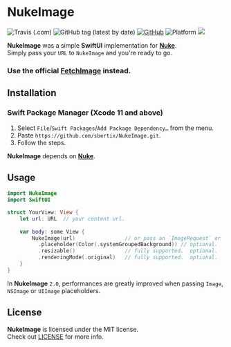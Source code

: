 # NukeImage
![Travis (.com)](https://img.shields.io/travis/com/sbertix/NukeImage)
![GitHub tag (latest by date)](https://img.shields.io/github/v/tag/sbertix/NukeImage)
[![GitHub](https://img.shields.io/github/license/sbertix/NukeImage)](https://github.com/sbertix/NukeImage/blob/master/LICENSE)
![Platform](https://img.shields.io/cocoapods/p/SwiftyInsta.svg?style=flat)
<img src="https://img.shields.io/badge/supports-Swift%20Package%20Manager-ff69b4.svg">  

**NukeImage** was a simple **SwiftUI** implementation for [**Nuke**](https://github.com/kean/Nuke.git).  
Simply pass your `URL` to `NukeImage` and you're ready to go.

### Use the official [FetchImage](https://github.com/kean/FetchImage.git) instead.

## Installation
### Swift Package Manager (Xcode 11 and above)
1. Select `File`/`Swift Packages`/`Add Package Dependency…` from the menu.
1. Paste `https://github.com/sbertix/NukeImage.git`.
1. Follow the steps.

**NukeImage** depends on [**Nuke**](https://github.com/kean/Nuke.git).

## Usage
```swift
import NukeImage
import SwiftUI

struct YourView: View {
    let url: URL  // your content url.
    
    var body: some View {
        NukeImage(url)                // or pass an `ImageRequest` or `URLRquest` for finer control.
          .placeholder(Color(.systemGroupedBackground)) // optional.
          .resizable()                // fully supported.  optional.
          .renderingMode(.original)   // fully supported.  optional.
    }
}                      
```

In **NukeImage** `2.0`, performances are greatly improved when passing `Image`, `NSImage` or `UIImage` placeholders.  

## License
**NukeImage** is licensed under the MIT license.  
Check out [LICENSE](https://github.com/sbertix/NukeImage/blob/master/LICENSE) for more info.
